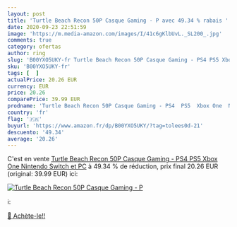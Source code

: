 ```yaml
---
layout: post
title: 'Turtle Beach Recon 50P Casque Gaming - P avec 49.34 % rabais '
date: 2020-09-23 22:51:59
image: 'https://m.media-amazon.com/images/I/41c6gKlbUvL._SL200_.jpg'
comments: true
category: ofertas
author: ring
slug: 'B00YXO5UKY-fr Turtle Beach Recon 50P Casque Gaming - PS4 PS5 Xbox One...'
sku: 'B00YXO5UKY-fr'
tags: [  ]
actualPrice: 20.26 EUR
currency: EUR
price: 20.26
comparePrice: 39.99 EUR
prodname: 'Turtle Beach Recon 50P Casque Gaming - PS4  PS5  Xbox One  Nintendo Switch et PC'
country: 'fr'
flag: '🇫🇷'
buyurl: 'https://www.amazon.fr/dp/B00YXO5UKY/?tag=tolees0d-21'
descuento: '49.34'
average: '20.26'
---
```


C'est en vente [Turtle Beach Recon 50P Casque Gaming - PS4  PS5  Xbox One  Nintendo Switch et PC](https://www.amazon.fr/dp/B00YXO5UKY/?tag=tolees0d-21)  à  49.34 % de réduction, prix final  20.26 EUR (original: 39.99 EUR) ici:

[![Turtle Beach Recon 50P Casque Gaming - P](https://m.media-amazon.com/images/I/41c6gKlbUvL._SL200_.jpg)](https://www.amazon.fr/dp/B00YXO5UKY/?tag=tolees0d-21)

ℹ️:


[🛒 Achète-le!!](https://www.amazon.fr/dp/B00YXO5UKY/?tag=tolees0d-21)
